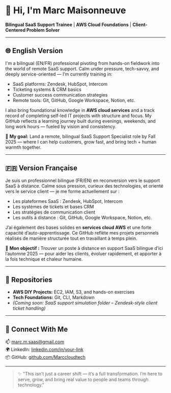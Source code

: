 # 👋 Hi, I'm Marc Maisonneuve

**Bilingual SaaS Support Trainee** | **AWS Cloud Foundations** | **Client-Centered Problem Solver**

---

## 🌐 English Version

I'm a bilingual (EN/FR) professional pivoting from hands-on fieldwork into the world of remote SaaS support. Calm under pressure, tech-savvy, and deeply service-oriented — I’m currently training in:

- SaaS platforms: Zendesk, HubSpot, Intercom
- Ticketing systems & CRM basics
- Customer success communication strategies
- Remote tools: Git, GitHub, Google Workspace, Notion, etc.

I also bring foundational knowledge in **AWS cloud services** and a track record of completing self-led IT projects with structure and focus. My GitHub reflects a learning journey built during evenings, weekends, and long work hours — fueled by vision and consistency.

🎯 **My goal:** Land a remote, bilingual SaaS Support Specialist role by Fall 2025 — where I can help customers, grow fast, and bring tech + human warmth together.

---

## 🇫🇷 Version Française

Je suis un professionnel bilingue (FR/EN) en reconversion vers le support SaaS à distance. Calme sous pression, curieux des technologies, et orienté vers le service client — je me forme actuellement sur :

- Les plateformes SaaS : Zendesk, HubSpot, Intercom
- Les systèmes de tickets et bases CRM
- Les stratégies de communication client
- Les outils à distance : Git, GitHub, Google Workspace, Notion, etc.

J’ai également des bases solides en **services cloud AWS** et une forte capacité d’auto-apprentissage. Ce GitHub reflète mes projets personnels réalisés de manière structurée tout en travaillant à temps plein.

🎯 **Mon objectif :** Trouver un poste à distance en support SaaS bilingue d’ici l’automne 2025 — pour aider les clients, évoluer rapidement, et apporter à la fois technique et chaleur humaine.

---

## 📂 Repositories

- **AWS DIY Projects:** EC2, IAM, S3, and hands-on exercises  
- **Tech Foundations:** Git, CLI, Markdown  
- *(Coming soon: SaaS support simulation folder – Zendesk-style client ticket handling)*

---

## 🔗 Connect With Me

📫 marc.m.saas@gmail.com  
🌍 LinkedIn: [linkedin.com/in/your-link](#)  
📦 GitHub: [github.com/Marccloudtech](https://github.com/Marccloudtech)

---

> ✨ "This isn’t just a career shift — it’s a full transformation. I’m here to serve, grow, and bring real value to people and teams through technology."
